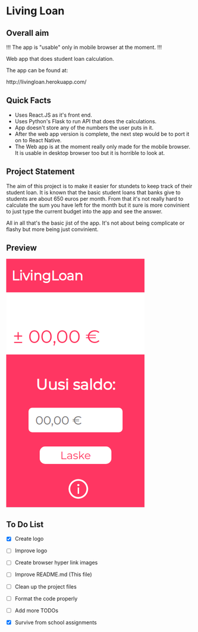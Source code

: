 <h1> Living Loan </h1>

<h2>Overall aim</h2>
<p> !!! The app is "usable" only in mobile browser at the moment. !!!
<p> Web app that does student loan calculation.</p> 
<p>The app can be found at: </p>
<a>http://livingloan.herokuapp.com/</a> 

<h2>Quick Facts</h2>

- Uses React.JS as it's front end.
- Uses Python's Flask to run API that does the calculations.
- App doesn't store any of the numbers the user puts in it.
- After the web app version is complete, the next step would be to port it on to React Native.
- The Web app is at the moment really only made for the mobile browser. It is usable in desktop browser too but it is horrible to look at.

<h2>Project Statement</h2>
<p>The aim of this project is to make it easier for stundets to keep track of their student loan. It is known that the basic student loans that banks give to students are about 650 euros per month. From that it's not really hard to calculate the sum you have left for the month but it sure is more convinient to just type the current budget into the app and see the answer.</p>
<p>All in all that's the basic jist of the app. It's not about being complicate or flashy but more being just convinient. 


<h2>Preview</h2>

<img src="./src/assets/livingloan_prew1.png">

<h2>To Do List</h2>

- [x] Create logo
- [ ] Improve logo
- [ ] Create browser hyper link images
- [ ] Improve README.md (This file)
- [ ] Clean up the project files
- [ ] Format the code properly
- [ ] Add more TODOs
- [x] Survive from school assignments

  


